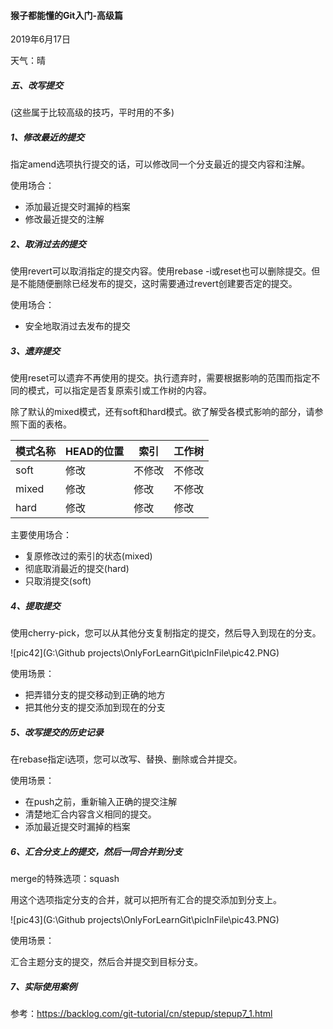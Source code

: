#### 猴子都能懂的Git入门-高级篇

2019年6月17日

天气：晴

##### 五、改写提交

(这些属于比较高级的技巧，平时用的不多)

##### 1、修改最近的提交

指定amend选项执行提交的话，可以修改同一个分支最近的提交内容和注解。

使用场合：

- 添加最近提交时漏掉的档案
- 修改最近提交的注解

##### 2、取消过去的提交

使用revert可以取消指定的提交内容。使用rebase -i或reset也可以删除提交。但是不能随便删除已经发布的提交，这时需要通过revert创建要否定的提交。

使用场合：

- 安全地取消过去发布的提交

##### 3、遗弃提交

使用reset可以遗弃不再使用的提交。执行遗弃时，需要根据影响的范围而指定不同的模式，可以指定是否复原索引或工作树的内容。 

除了默认的mixed模式，还有soft和hard模式。欲了解受各模式影响的部分，请参照下面的表格。 

| 模式名称 | HEAD的位置 | 索引   | 工作树 |
| -------- | ---------- | ------ | ------ |
| soft     | 修改       | 不修改 | 不修改 |
| mixed    | 修改       | 修改   | 不修改 |
| hard     | 修改       | 修改   | 修改   |

主要使用场合：

- 复原修改过的索引的状态(mixed)
- 彻底取消最近的提交(hard)
- 只取消提交(soft)

##### 4、提取提交

使用cherry-pick，您可以从其他分支复制指定的提交，然后导入到现在的分支。 

![pic42](G:\Github projects\OnlyForLearnGit\picInFile\pic42.PNG)

使用场景：

- 把弄错分支的提交移动到正确的地方
- 把其他分支的提交添加到现在的分支

##### 5、改写提交的历史记录

在rebase指定i选项，您可以改写、替换、删除或合并提交。 

使用场景：

- 在push之前，重新输入正确的提交注解
- 清楚地汇合内容含义相同的提交。
- 添加最近提交时漏掉的档案

##### 6、汇合分支上的提交，然后一同合并到分支

merge的特殊选项：squash

用这个选项指定分支的合并，就可以把所有汇合的提交添加到分支上。

![pic43](G:\Github projects\OnlyForLearnGit\picInFile\pic43.PNG)

使用场景：

汇合主题分支的提交，然后合并提交到目标分支。 

##### 7、实际使用案例

参考：https://backlog.com/git-tutorial/cn/stepup/stepup7_1.html


